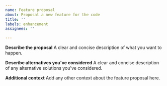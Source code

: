 ```yaml
---
name: Feature proposal
about: Proposal a new feature for the code
title: ''
labels: enhancement
assignees: ''

---
```


**Describe the proposal**
A clear and concise description of what you want to happen.

**Describe alternatives you've considered**
A clear and concise description of any alternative solutions you've considered.

**Additional context**
Add any other context about the feature proposal here.
